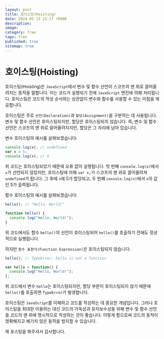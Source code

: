 ```yaml
---
layout: post
title: 호이스팅(Hoisting)
date: 2024-05-13 21:17 +0900
description: 
image:
category: free
tags: free
published: true
sitemap: true
---
```

# 호이스팅(Hoisting)

호이스팅(Hoisting)은 `JavaScript`에서 변수 및 함수 선언이 스코프의 맨 위로 끌어올려지는 동작을 말합니다. 이는 코드가 실행되기 전에 `JavaScript` 엔진에 의해 처리됩니다. 호이스팅은 코드의 작성 순서와는 상관없이 변수와 함수를 사용할 수 있는 이점을 제공합니다.

호이스팅은 주로 `선언(Declaration)`과 `할당(Assignment)`을 구분하는 데 사용됩니다. 변수 및 함수 선언은 호이스팅되지만, 할당은 호이스팅되지 않습니다. 즉, 변수 및 함수 선언은 스코프의 맨 위로 끌어올려지지만, 할당은 그 자리에 남아 있습니다.

변수 호이스팅의 예시를 살펴보겠습니다:

```javascript
console.log(x); // undefined
var x = 5;
console.log(x); // 5
```

위 코드는 호이스팅되었기 때문에 오류 없이 실행됩니다. 첫 번째 `console.log(x)`에서 `x`가 선언되지 않았지만, 호이스팅에 의해 `var x;`가 스코프의 맨 위로 끌어올려져 `undefined`가 됩니다. 그 후에 `x`에 5가 할당되고, 두 번째 `console.log(x)`에서 `x`의 값인 5가 출력됩니다.

함수 호이스팅의 예시를 살펴보겠습니다:

```javascript
hello(); // "Hello, World!"

function hello() {
  console.log("Hello, World!");
}
```

위 코드에서도 함수 `hello()`의 선언이 호이스팅되어 `hello()`를 호출하기 전에도 정상적으로 실행됩니다.

하지만 `함수 표현식(Function Expression)`은 호이스팅되지 않습니다:

```javascript
hello(); // TypeError: hello is not a function

var hello = function() {
  console.log("Hello, World!");
};
```

위 코드에서 변수 `hello`는 호이스팅되지만, 할당 부분이 호이스팅되지 않기 때문에 `hello()`를 호출하면 `TypeError`가 발생합니다.

호이스팅은 `JavaScript`를 이해하고 코드를 작성하는 데 중요한 개념입니다. 그러나 호이스팅을 최대한 이용하는 대신 코드의 가독성과 유지보수성을 위해 변수 및 함수 선언을 코드의 맨 위에 명시적으로 작성하는 것이 좋습니다. 이렇게 함으로써 코드의 동작이 명확해지고 예기치 않은 동작을 방지할 수 있습니다.

제 포스팅을 봐주셔서 감사합니다.